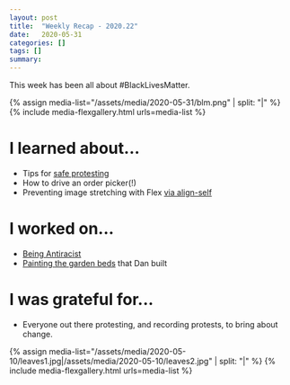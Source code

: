 ```yaml
---
layout: post
title:  "Weekly Recap - 2020.22"
date:   2020-05-31
categories: []
tags: []
summary: 
---
```

This week has been all about #BlackLivesMatter.

{% assign media-list="/assets/media/2020-05-31/blm.png" | split: "|" %}
{% include media-flexgallery.html urls=media-list %}

# I learned about... #
- Tips for [safe protesting](/assets/media/2020-05-31/aoc-protesting.png)
- How to drive an order picker(!)
- Preventing image stretching with Flex [via align-self](https://techstacker.com/how-to-prevent-image-stretching-with-flexbox/)

# I worked on... #
- [Being Antiracist](https://www.ibramxkendi.com/how-to-be-an-antiracist-1)
- [Painting the garden beds](/assets/media/2020-05-31/gardenbeds.jpg) that Dan built

# I was grateful for... #
- Everyone out there protesting, and recording protests, to bring about change.

{% assign media-list="/assets/media/2020-05-10/leaves1.jpg|/assets/media/2020-05-10/leaves2.jpg" | split: "|" %}
{% include media-flexgallery.html urls=media-list %}